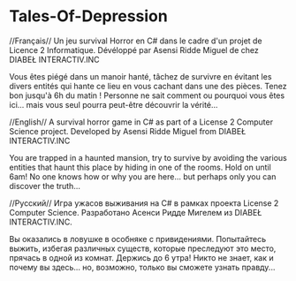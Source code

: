 # Tales-Of-Depression

//Français//
Un jeu survival Horror en C# dans le cadre d'un projet de Licence 2 Informatique. 
Dévéloppé par Asensi Ridde Miguel de chez DIABEŁ INTERACTIV.INC

Vous êtes piégé dans un manoir hanté, tâchez de survivre en évitant les divers entités qui hante ce lieu en vous cachant dans une des pièces. Tenez bon jusqu'à 6h du matin !
Personne ne sait comment ou pourquoi vous êtes ici... mais vous seul pourra peut-être découvrir la vérité...


//English//
A survival horror game in C# as part of a License 2 Computer Science project. 
Developed by Asensi Ridde Miguel from DIABEŁ INTERACTIV.INC

You are trapped in a haunted mansion, try to survive by avoiding the various entities that haunt this place by hiding in one of the rooms. Hold on until 6am!
No one knows how or why you are here... but perhaps only you can discover the truth...

//Русский//
Игра ужасов выживания на C# в рамках проекта License 2 Computer Science. 
Разработано Асенси Ридде Мигелем из DIABEŁ INTERACTIV.INC.

Вы оказались в ловушке в особняке с привидениями. Попытайтесь выжить, избегая различных существ, которые преследуют это место, прячась в одной из комнат. Держись до 6 утра!
Никто не знает, как и почему вы здесь... но, возможно, только вы сможете узнать правду...
